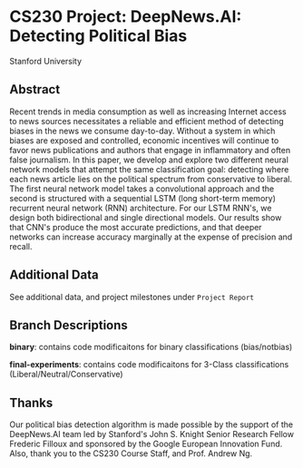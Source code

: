 # CS230 Project: DeepNews.AI: Detecting Political Bias

Stanford University

## Abstract

Recent trends in media consumption as well as increasing Internet access to news sources necessitates a reliable and efficient method of detecting biases in the news we consume day-to-day. Without a system in which biases are exposed and controlled, economic incentives will continue to favor news publications and authors that engage in inflammatory and often false journalism. In this paper, we develop and explore two different neural network models that attempt the same classification goal: detecting where each news article lies on the political spectrum from conservative to liberal. The first neural network model takes a convolutional approach and the second is structured with a sequential LSTM (long short-term memory) recurrent neural network (RNN) architecture. For our LSTM RNN's, we design both bidirectional and single directional models. Our results show that CNN's produce the most accurate predictions, and that deeper networks can increase accuracy marginally at the expense of precision and recall.

## Additional Data

See additional data, and project milestones under `Project Report`

## Branch Descriptions

**binary**: contains code modificaitons for binary classifications (bias/notbias)

**final-experiments**: contains code modificaitons for 3-Class classifications (Liberal/Neutral/Conservative)

## Thanks

Our political bias detection algorithm is made possible by the support of the DeepNews.AI team led by Stanford's John S. Knight Senior Research Fellow Frederic Filloux and sponsored by the Google European Innovation Fund. Also, thank you to the CS230 Course Staff, and Prof. Andrew Ng.
